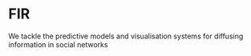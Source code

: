 FIR
===

We tackle the predictive models and visualisation systems for diffusing information in social networks
